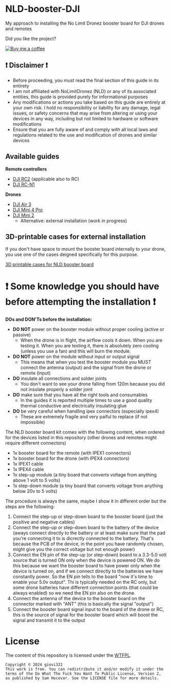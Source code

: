 # NLD-booster-DJI
My approach to installing the No Limit Dronez booster board for DJI drones and remotes

Did you like the project?

[![Buy me a coffee](https://www.buymeacoffee.com/assets/img/custom_images/black_img.png)](https://www.buymeacoffee.com/giovi321)

## ❗ Disclaimer ❗
- Before proceeding, you must read the final section of this guide in its entirety
- I am not affiliated with NoLimitDronez (NLD) or any of its associated entities, this guide is provided purely for informational purposes
- Any modifications or actions you take based on this guide are entirely at your own risk. I hold no responsibility or liability for any damage, legal issues, or safety concerns that may arise from altering or using your devices in any way, including but not limited to hardware or software modifications
- Ensure that you are fully aware of and comply with all local laws and regulations related to the use and modification of drones and similar devices

## Available guides

**Remote controllers**
- [DJI RC2](https://github.com/giovi321/NLD-booster-DJI/blob/main/RC2_and_RC.md) (applicable also to RC)
- [DJI RC-N1](https://github.com/giovi321/NLD-booster-DJI/blob/main/RC-N1.md)


**Drones**
- [DJI Air 3](https://github.com/giovi321/NLD-booster-DJI/blob/main/Air_3.md)
- [DJI Mini 4 Pro](https://github.com/giovi321/NLD-booster-DJI/blob/main/Mini_4_Pro.md)
- [DJI Mini 2](https://github.com/giovi321/NLD-booster-DJI/blob/main/Mini_2.md)
  - Alternative: external installation (work in progress)

## 3D-printable cases for external installation
If you don't have space to mount the booster board internally to your drone, you use one of the cases deigned specifically for this purpose.

[3D printable cases for NLD booster board](https://github.com/giovi321/NLD-booster-DJI/tree/main/Cases%203D)

# ❗ Some knowledge you should have before attempting the installation ❗

**DOs and DON'Ts before the installation:**
- **DO NOT** power on the booster module without proper cooling (active or passive)
  - When the drone is in flight, the airflow cools it down. When you are testing it. When you are testing it, there is absolutely zero cooling (unless you use a fan) and this will burn the module.
- **DO NOT** power on the module without input or output signal
  - This means that when you test the booster module you MUST connect the antenna (output) and the signal from the drone or remote (input)
- **DO** insulate all connections and solder joints
  - You don't want to see your drone falling from 120m because you did not insulate properly a solder joint
- **DO** make sure that you have all the right tools and consumables
  - In the guides it is reported multiple times to use a good quality thermal conductive and electrically insulating glue
- **DO** be very careful when handling ipex connectors (especially ipex4)
  - These are extremely fragile and very paiful to replace (if not impossible) 

The NLD booster board kit comes with the following content, when ordered for the devices listed in this repository (other drones and remotes might require different connectors)
- 1x booster board for the remote (with IPEX1 connectors)
- 1x booster board for the drone (with IPEX4 connectors)
- 1x IPEX1 cable
- 1x IPEX4 cable
- 1x step-up module (a tiny board that converts voltage from anything above 1 volt to 5 volts)
- 1x step-down module (a tiny board that converts voltage from anything below 20v to 5 volts)

The procedure is always the same, maybe I show it in different order but the steps are the following:
1) Connect the step-up or step-down board to the booster board (just the positive and negative cables)
2) Connect the step-up or step-down board to the battery of the device (aways connect directly to the battery or at least make sure that the pad you're connecting it to is dicrectly connected to the battery. That's because the PCB of the device, in the point you have randomly chosen, might give you the correct voltage but not enough power)
3) Connect the EN pin of the step-up (or step-down) board to a 3.3-5.0 volt source that is turned ON only when the device is powered ON. We do this because we want the booster board to have power only when the device is turned on, and if we connect directly to the batteries we have constantly power. So the EN pin tells to the board "now it's time to enable your 5.0v output". Thi is typically needed on the RC only, but some drone batteries have different connection points (that could be always enabled) so we need the EN pin also on the drone.
4) Connect the antenna of the device to the booster board on the connector marked with "ANT" (this is basically the signal "output")
5) Connect the booster board signal input to the board of the drone or RC, this is the source of signal for the booster board which will boost the signal and transmit it to the output

# License
The content of this repository is licensed under the [WTFPL](http://www.wtfpl.net/).

```
Copyright © 2024 giovi321
This work is free. You can redistribute it and/or modify it under the
terms of the Do What The Fuck You Want To Public License, Version 2,
as published by Sam Hocevar. See the LICENSE file for more details.
```
